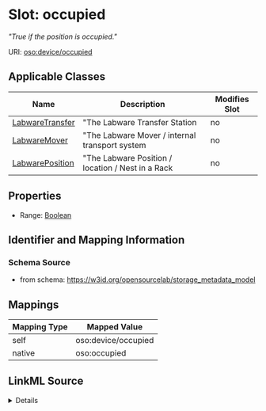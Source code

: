 

# Slot: occupied


_"True if the position is occupied."_





URI: [oso:device/occupied](http://w3id.org/oso/device/occupied)



<!-- no inheritance hierarchy -->





## Applicable Classes

| Name | Description | Modifies Slot |
| --- | --- | --- |
| [LabwareTransfer](LabwareTransfer.md) | "The Labware Transfer Station |  no  |
| [LabwareMover](LabwareMover.md) | "The Labware Mover / internal transport system |  no  |
| [LabwarePosition](LabwarePosition.md) | "The Labware Position / location / Nest in a Rack |  no  |







## Properties

* Range: [Boolean](Boolean.md)





## Identifier and Mapping Information







### Schema Source


* from schema: https://w3id.org/opensourcelab/storage_metadata_model




## Mappings

| Mapping Type | Mapped Value |
| ---  | ---  |
| self | oso:device/occupied |
| native | oso:occupied |




## LinkML Source

<details>
```yaml
name: occupied
description: '"True if the position is occupied."'
from_schema: https://w3id.org/opensourcelab/storage_metadata_model
rank: 1000
slot_uri: oso:device/occupied
alias: occupied
domain_of:
- LabwarePosition
- LabwareTransfer
- LabwareMover
range: boolean
required: false

```
</details>